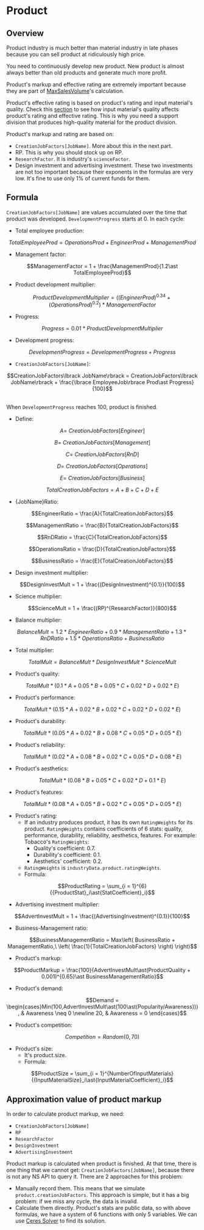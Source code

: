 # Product

## Overview

Product industry is much better than material industry in late phases because you can sell product at ridiculously high price.

You need to continuously develop new product. New product is almost always better than old products and generate much more profit.

Product's markup and effective rating are extremely important because they are part of [MaxSalesVolume](./optimal-selling-price-market-ta2.md)'s calculation.

Product's effective rating is based on product's rating and input material's quality. Check this [section](./quality.md) to see how input material's quality affects product's rating and effective rating. This is why you need a support division that produces high-quality material for the product division.

Product's markup and rating are based on:

- `CreationJobFactors[JobName]`. More about this in the next part.
- RP. This is why you should stock up on RP.
- `ResearchFactor`. It is industry's `scienceFactor`.
- Design investment and advertising investment. These two investments are not too important because their exponents in the formulas are very low. It's fine to use only 1% of current funds for them.

## Formula

`CreationJobFactors[JobName]` are values accumulated over the time that product was developed. `DevelopmentProgress` starts at 0. In each cycle:

- Total employee production:

$$TotalEmployeeProd = OperationsProd + EngineerProd + ManagementProd$$

- Management factor:

$$ManagementFactor = 1 + \frac{ManagementProd}{1.2\ast TotalEmployeeProd}$$

- Product development multiplier:

$$ProductDevelopmentMultiplier = \left( (EngineerProd)^{0.34} + (OperationsProd)^{0.2} \right)\ast ManagementFactor$$

- Progress:

$$Progress = 0.01\ast ProductDevelopmentMultiplier$$

- Development progress:

$$DevelopmentProgress = DevelopmentProgress + Progress$$

- `CreationJobFactors[JobName]`:

$$CreationJobFactors\lbrack JobName\rbrack = CreationJobFactors\lbrack JobName\rbrack + \frac{\lbrace EmployeeJob\rbrace Prod\ast Progress}{100}$$

&nbsp;  
When `DevelopmentProgress` reaches 100, product is finished.

- Define:

$$A = \ CreationJobFactors\lbrack Engineer\rbrack$$

$$B = \ CreationJobFactors\lbrack Management\rbrack$$

$$C = \ CreationJobFactors\lbrack RnD\rbrack$$

$$D = \ CreationJobFactors\lbrack Operations\rbrack$$

$$E = \ CreationJobFactors\lbrack Business\rbrack$$

$$TotalCreationJobFactors = A + B + C + D + E$$

- {JobName}Ratio:

$$EngineerRatio = \frac{A}{TotalCreationJobFactors}$$

$$ManagementRatio = \frac{B}{TotalCreationJobFactors}$$

$$RnDRatio = \frac{C}{TotalCreationJobFactors}$$

$$OperationsRatio = \frac{D}{TotalCreationJobFactors}$$

$$BusinessRatio = \frac{E}{TotalCreationJobFactors}$$

- Design investment multiplier:

$$DesignInvestMult = 1 + \frac{(DesignInvestment)^{0.1}}{100}$$

- Science multiplier:

$$ScienceMult = 1 + \frac{(RP)^{ResearchFactor}}{800}$$

- Balance multiplier:

$$BalanceMult = 1.2\ast EngineerRatio + 0.9\ast ManagementRatio + 1.3\ast RnDRatio + 1.5\ast OperationsRatio + BusinessRatio$$

- Total multiplier:

$$TotalMult = BalanceMult\ast DesignInvestMult\ast ScienceMult$$

- Product's quality:

$$TotalMult\ast (0.1\ast A + 0.05\ast B + 0.05\ast C + 0.02\ast D + 0.02\ast E)$$

- Product's performance:

$$TotalMult\ast (0.15\ast A + 0.02\ast B + 0.02\ast C + 0.02\ast D + 0.02\ast E)$$

- Product's durability:

$$TotalMult\ast (0.05\ast A + 0.02\ast B + 0.08\ast C + 0.05\ast D + 0.05\ast E)$$

- Product's reliability:

$$TotalMult\ast (0.02\ast A + 0.08\ast B + 0.02\ast C + 0.05\ast D + 0.08\ast E)$$

- Product's aesthetics:

$$TotalMult\ast (0.08\ast B + 0.05\ast C + 0.02\ast D + 0.1\ast E)$$

- Product's features:

$$TotalMult\ast (0.08\ast A + 0.05\ast B + 0.02\ast C + 0.05\ast D + 0.05\ast E)$$

- Product's rating:
  - If an industry produces product, it has its own `RatingWeights` for its product. `RatingWeights` contains coefficients of 6 stats: quality, performance, durability, reliability, aesthetics, features. For example: Tobacco's `RatingWeights`:
    - Quality's coefficient: 0.7.
    - Durability's coefficient: 0.1.
    - Aesthetics' coefficient: 0.2.
  - `RatingWeights` is `industryData.product.ratingWeights`.
  - Formula:

$$ProductRating = \sum_{i = 1}^{6}{{ProductStat}_i\ast{StatCoefficient}_i}$$

- Advertising investment multiplier:

$$AdvertInvestMult = 1 + \frac{(AdvertisingInvestment)^{0.1}}{100}$$

- Business-Management ratio:

$$BusinessManagementRatio = Max\left( BusinessRatio + ManagementRatio,\ \left( \frac{1}{TotalCreationJobFactors} \right) \right)$$

- Product's markup:

$$ProductMarkup = \frac{100}{AdvertInvestMult\ast(ProductQuality + 0.001)^{0.65}\ast BusinessManagementRatio}$$

- Product's demand:

$$Demand = \begin{cases}Min(100,AdvertInvestMult\ast(100\ast(Popularity/Awareness))), & Awareness \neq 0 \newline 20, & Awareness = 0 \end{cases}$$

- Product's competition:

$$Competition = Random(0,70)$$

- Product's size:
  - It's product.size.
  - Formula:

$$ProductSize = \sum_{i = 1}^{NumberOfInputMaterials}{{InputMaterialSize}_i\ast{InputMaterialCoefficient}_i}$$

## Approximation value of product markup

In order to calculate product markup, we need:

- `CreationJobFactors[JobName]`
- `RP`
- `ResearchFactor`
- `DesignInvestment`
- `AdvertisingInvestment`

Product markup is calculated when product is finished. At that time, there is one thing that we cannot get: `CreationJobFactors[JobName]`, because there is not any NS API to query it. There are 2 approaches for this problem:

- Manually record them. This means that we simulate `product.creationJobFactors`. This approach is simple, but it has a big problem: if we miss any cycle, the data is invalid.
- Calculate them directly. Product's stats are public data, so with above formulas, we have a system of 6 functions with only 5 variables. We can use [Ceres Solver](./miscellany.md) to find its solution.
